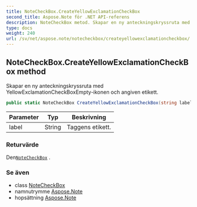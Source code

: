 ```yaml
---
title: NoteCheckBox.CreateYellowExclamationCheckBox
second_title: Aspose.Note för .NET API-referens
description: NoteCheckBox metod. Skapar en ny anteckningskryssruta med YellowExclamationCheckBoxEmptyikonen och angiven etikett.
type: docs
weight: 240
url: /sv/net/aspose.note/notecheckbox/createyellowexclamationcheckbox/
---
```

## NoteCheckBox.CreateYellowExclamationCheckBox method

Skapar en ny anteckningskryssruta med YellowExclamationCheckBoxEmpty-ikonen och angiven etikett.

```csharp
public static NoteCheckBox CreateYellowExclamationCheckBox(string label = "Client request")
```

| Parameter | Typ | Beskrivning |
| --- | --- | --- |
| label | String | Taggens etikett. |

### Returvärde

Den[`NoteCheckBox`](../) .

### Se även

* class [NoteCheckBox](../)
* namnutrymme [Aspose.Note](../../notecheckbox/)
* hopsättning [Aspose.Note](../../../)


